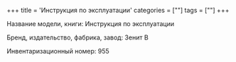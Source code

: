 +++
title = 'Инструкция по эксплуатации'
categories = [""]
tags = [""]
+++

Название модели, книги: Инструкция по эксплуатации

Бренд, издательство, фабрика, завод: Зенит В

Инвентаризационный номер: 955

